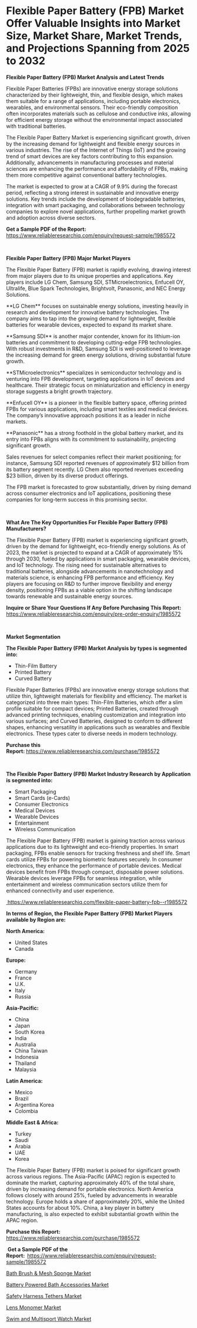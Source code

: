 <p><h1>Flexible Paper Battery (FPB) Market Offer Valuable Insights into Market Size, Market Share, Market Trends, and Projections Spanning from 2025 to 2032</h1></p><p><strong>Flexible Paper Battery (FPB) Market Analysis and Latest Trends</strong></p>
<p><p>Flexible Paper Batteries (FPBs) are innovative energy storage solutions characterized by their lightweight, thin, and flexible design, which makes them suitable for a range of applications, including portable electronics, wearables, and environmental sensors. Their eco-friendly composition often incorporates materials such as cellulose and conductive inks, allowing for efficient energy storage without the environmental impact associated with traditional batteries.</p><p>The Flexible Paper Battery Market is experiencing significant growth, driven by the increasing demand for lightweight and flexible energy sources in various industries. The rise of the Internet of Things (IoT) and the growing trend of smart devices are key factors contributing to this expansion. Additionally, advancements in manufacturing processes and material sciences are enhancing the performance and affordability of FPBs, making them more competitive against conventional battery technologies.</p><p>The market is expected to grow at a CAGR of 9.9% during the forecast period, reflecting a strong interest in sustainable and innovative energy solutions. Key trends include the development of biodegradable batteries, integration with smart packaging, and collaborations between technology companies to explore novel applications, further propelling market growth and adoption across diverse sectors.</p></p>
<p><strong>Get a Sample PDF of the Report:&nbsp;</strong> <a href="https://www.reliableresearchiq.com/enquiry/request-sample/1985572?utm_campaign=1087&utm_medium=2&utm_source=Github&utm_content=ia&utm_term=10022025&utm_id=flexible-paper-battery-fpb">https://www.reliableresearchiq.com/enquiry/request-sample/1985572</a></p>
<p>&nbsp;</p>
<p><strong>Flexible Paper Battery (FPB) Major Market Players</strong></p>
<p><p>The Flexible Paper Battery (FPB) market is rapidly evolving, drawing interest from major players due to its unique properties and applications. Key players include LG Chem, Samsung SDI, STMicroelectronics, Enfucell OY, Ultralife, Blue Spark Technologies, Brightvolt, Panasonic, and NEC Energy Solutions.</p><p>**LG Chem** focuses on sustainable energy solutions, investing heavily in research and development for innovative battery technologies. The company aims to tap into the growing demand for lightweight, flexible batteries for wearable devices, expected to expand its market share.</p><p>**Samsung SDI** is another major contender, known for its lithium-ion batteries and commitment to developing cutting-edge FPB technologies. With robust investments in R&D, Samsung SDI is well-positioned to leverage the increasing demand for green energy solutions, driving substantial future growth.</p><p>**STMicroelectronics** specializes in semiconductor technology and is venturing into FPB development, targeting applications in IoT devices and healthcare. Their strategic focus on miniaturization and efficiency in energy storage suggests a bright growth trajectory.</p><p>**Enfucell OY** is a pioneer in the flexible battery space, offering printed FPBs for various applications, including smart textiles and medical devices. The company’s innovative approach positions it as a leader in niche markets.</p><p>**Panasonic** has a strong foothold in the global battery market, and its entry into FPBs aligns with its commitment to sustainability, projecting significant growth.</p><p>Sales revenues for select companies reflect their market positioning; for instance, Samsung SDI reported revenues of approximately $12 billion from its battery segment recently. LG Chem also reported revenues exceeding $23 billion, driven by its diverse product offerings.</p><p>The FPB market is forecasted to grow substantially, driven by rising demand across consumer electronics and IoT applications, positioning these companies for long-term success in this promising sector.</p></p>
<p>&nbsp;</p>
<p><strong>What Are The Key Opportunities For Flexible Paper Battery (FPB) Manufacturers?</strong></p>
<p><p>The Flexible Paper Battery (FPB) market is experiencing significant growth, driven by the demand for lightweight, eco-friendly energy solutions. As of 2023, the market is projected to expand at a CAGR of approximately 15% through 2030, fueled by applications in smart packaging, wearable devices, and IoT technology. The rising need for sustainable alternatives to traditional batteries, alongside advancements in nanotechnology and materials science, is enhancing FPB performance and efficiency. Key players are focusing on R&D to further improve flexibility and energy density, positioning FPBs as a viable option in the shifting landscape towards renewable and sustainable energy sources.</p></p>
<p><strong>Inquire or Share Your Questions If Any Before Purchasing This Report:</strong> <a href="https://www.reliableresearchiq.com/enquiry/pre-order-enquiry/1985572?utm_campaign=1087&utm_medium=2&utm_source=Github&utm_content=ia&utm_term=10022025&utm_id=flexible-paper-battery-fpb">https://www.reliableresearchiq.com/enquiry/pre-order-enquiry/1985572</a></p>
<p>&nbsp;</p>
<p><strong>Market Segmentation</strong></p>
<p><strong>The Flexible Paper Battery (FPB) Market Analysis by types is segmented into:</strong></p>
<p><ul><li>Thin-Film Battery</li><li>Printed Battery</li><li>Curved Battery</li></ul></p>
<p><p>Flexible Paper Batteries (FPBs) are innovative energy storage solutions that utilize thin, lightweight materials for flexibility and efficiency. The market is categorized into three main types: Thin-Film Batteries, which offer a slim profile suitable for compact devices; Printed Batteries, created through advanced printing techniques, enabling customization and integration into various surfaces; and Curved Batteries, designed to conform to different shapes, enhancing versatility in applications such as wearables and flexible electronics. These types cater to diverse needs in modern technology.</p></p>
<p><strong>Purchase this Report:&nbsp;</strong><a href="https://www.reliableresearchiq.com/purchase/1985572?utm_campaign=1087&utm_medium=2&utm_source=Github&utm_content=ia&utm_term=10022025&utm_id=flexible-paper-battery-fpb">https://www.reliableresearchiq.com/purchase/1985572</a></p>
<p>&nbsp;</p>
<p><strong>The Flexible Paper Battery (FPB) Market Industry Research by Application is segmented into:</strong></p>
<p><ul><li>Smart Packaging</li><li>Smart Cards (e-Cards)</li><li>Consumer Electronics</li><li>Medical Devices</li><li>Wearable Devices</li><li>Entertainment</li><li>Wireless Communication</li></ul></p>
<p><p>The Flexible Paper Battery (FPB) market is gaining traction across various applications due to its lightweight and eco-friendly properties. In smart packaging, FPBs enable sensors for tracking freshness and shelf life. Smart cards utilize FPBs for powering biometric features securely. In consumer electronics, they enhance the performance of portable devices. Medical devices benefit from FPBs through compact, disposable power solutions. Wearable devices leverage FPBs for seamless integration, while entertainment and wireless communication sectors utilize them for enhanced connectivity and user experience.</p></p>
<p><a href="https://www.reliableresearchiq.com/flexible-paper-battery-fpb--r1985572?utm_campaign=1087&utm_medium=2&utm_source=Github&utm_content=ia&utm_term=10022025&utm_id=flexible-paper-battery-fpb">&nbsp;https://www.reliableresearchiq.com/flexible-paper-battery-fpb--r1985572</a></p>
<p><strong>In terms of Region, the Flexible Paper Battery (FPB) Market Players available by Region are:</strong></p>
<p>
    <p> <strong> North America: </strong>
        <ul>
            <li>United States</li>
            <li>Canada</li>
        </ul>
        </p> 
    <p> <strong> Europe: </strong>
        <ul>
            <li>Germany</li>
            <li>France</li>
            <li>U.K.</li>
            <li>Italy</li>
            <li>Russia</li>
        </ul>
        </p> 
    <p> <strong> Asia-Pacific: </strong>
        <ul>
            <li>China</li>
            <li>Japan</li>
            <li>South Korea</li>
            <li>India</li>
            <li>Australia</li>
            <li>China Taiwan</li>
            <li>Indonesia</li>
            <li>Thailand</li>
            <li>Malaysia</li>
        </ul>
        </p> 
    <p> <strong> Latin America: </strong>
        <ul>
            <li>Mexico</li>
            <li>Brazil</li>
            <li>Argentina Korea</li>
            <li>Colombia</li>
        </ul>
        </p> 
    <p> <strong> Middle East & Africa: </strong>
        <ul>
            <li>Turkey</li>
            <li>Saudi</li>
            <li>Arabia</li>
            <li>UAE</li>
            <li>Korea</li>
        </ul>
    </p>
    </p>
<p><p>The Flexible Paper Battery (FPB) market is poised for significant growth across various regions. The Asia-Pacific (APAC) region is expected to dominate the market, capturing approximately 40% of the total share, driven by increasing demand for portable electronics. North America follows closely with around 25%, fueled by advancements in wearable technology. Europe holds a share of approximately 20%, while the United States accounts for about 10%. China, a key player in battery manufacturing, is also expected to exhibit substantial growth within the APAC region.</p></p>
<p><strong>Purchase this Report: </strong><a href="https://www.reliableresearchiq.com/purchase/1985572?utm_campaign=1087&utm_medium=2&utm_source=Github&utm_content=ia&utm_term=10022025&utm_id=flexible-paper-battery-fpb">https://www.reliableresearchiq.com/purchase/1985572</a></p>
<p>&nbsp;<strong>Get a Sample PDF of the Report:&nbsp;&nbsp;</strong><a href="https://www.reliableresearchiq.com/enquiry/request-sample/1985572?utm_campaign=1087&utm_medium=2&utm_source=Github&utm_content=ia&utm_term=10022025&utm_id=flexible-paper-battery-fpb">https://www.reliableresearchiq.com/enquiry/request-sample/1985572</a></p>
<p><strong></strong></p>
<p><p><a href="https://github.com/urticagebbia/Market-Research-Report-List-1/blob/main/bath-brush-mesh-sponge-market.md?utm_campaign=1087&utm_medium=2&utm_source=Github&utm_content=ia&utm_term=10022025&utm_id=flexible-paper-battery-fpb">Bath Brush & Mesh Sponge Market</a></p><p><a href="https://github.com/parissqabaka3/Market-Research-Report-List-1/blob/main/battery-powered-bath-accessories-market.md?utm_campaign=1087&utm_medium=2&utm_source=Github&utm_content=ia&utm_term=10022025&utm_id=flexible-paper-battery-fpb">Battery Powered Bath Accessories Market</a></p><p><a href="https://github.com/thuaaduriim/Market-Research-Report-List-1/blob/main/safety-harness-tethers-market.md?utm_campaign=1087&utm_medium=2&utm_source=Github&utm_content=ia&utm_term=10022025&utm_id=flexible-paper-battery-fpb">Safety Harness Tethers Market</a></p><p><a href="https://github.com/poznerfulden73/Market-Research-Report-List-1/blob/main/lens-monomer-market.md?utm_campaign=1087&utm_medium=2&utm_source=Github&utm_content=ia&utm_term=10022025&utm_id=flexible-paper-battery-fpb">Lens Monomer Market</a></p><p><a href="https://github.com/nacrehuipie/Market-Research-Report-List-1/blob/main/swim-and-multisport-watch-market.md?utm_campaign=1087&utm_medium=2&utm_source=Github&utm_content=ia&utm_term=10022025&utm_id=flexible-paper-battery-fpb">Swim and Multisport Watch Market</a></p></p>